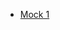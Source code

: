 <html>
<head></head>
<body>
	<ul>
	  <li><a href="https://ambarfulzele.github.io/Pratish/Exam20.html">Mock 1</a></li>
	</ul>
</body></html>
